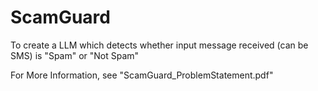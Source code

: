 # ScamGuard
To create a LLM which detects whether input message received (can be SMS) is "Spam" or "Not Spam"

For More Information, see "ScamGuard_ProblemStatement.pdf"

